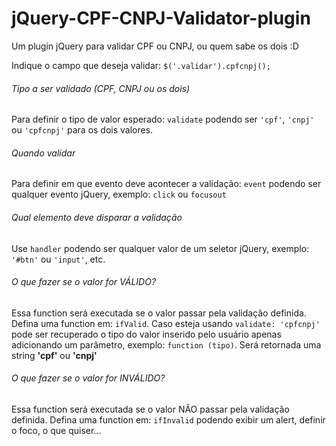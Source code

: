 jQuery-CPF-CNPJ-Validator-plugin
================================

Um plugin jQuery para validar CPF ou CNPJ, ou quem sabe os dois :D

<span>Indique o campo que deseja validar:</span>
<code>$('.validar').cpfcnpj();</code>

<h6>Tipo a ser validado (CPF, CNPJ ou os dois)</h6>
Para definir o tipo de valor esperado: <code>validate</code> podendo ser <code>'cpf'</code>, <code>'cnpj'</code> ou <code>'cpfcnpj'</code> para os dois valores.


<h6>Quando validar</h6>
Para definir em que evento deve acontecer a validação: <code>event</code> podendo ser qualquer evento jQuery, exemplo: <code>click</code> ou <code>focusout</code>


<h6>Qual elemento deve disparar a validação</h6>
Use <code>handler</code> podendo ser qualquer valor de um seletor jQuery, exemplo: <code>'#btn'</code> ou <code>'input'</code>, etc.


<h6>O que fazer se o valor for VÁLIDO?</h6>
Essa function será executada se o valor passar pela validação definida.
Defina uma function em:
<code>ifValid</code>. Caso esteja usando <code>validate: 'cpfcnpj'</code> pode ser recuperado o tipo do valor inserido pelo usuário apenas adicionando um parâmetro, exemplo: <code>function (tipo)</code>. Será retornada uma string <b>'cpf'</b> ou <b>'cnpj'</b>


<h6>O que fazer se o valor for INVÁLIDO?</h6>
Essa function será executada se o valor NÃO passar pela validação definida.
Defina uma function em:
<code>ifInvalid</code> podendo exibir um alert, definir o foco, o que quiser...
